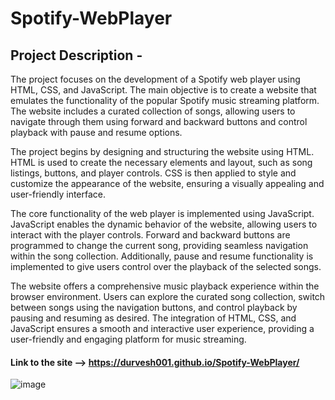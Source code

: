 # Spotify-WebPlayer
## Project Description - 
The project focuses on the development of a Spotify web player using HTML, CSS, and JavaScript. The main objective is to create a website that emulates the functionality of the popular Spotify music streaming platform. The website includes a curated collection of songs, allowing users to navigate through them using forward and backward buttons and control playback with pause and resume options.

The project begins by designing and structuring the website using HTML. HTML is used to create the necessary elements and layout, such as song listings, buttons, and player controls. CSS is then applied to style and customize the appearance of the website, ensuring a visually appealing and user-friendly interface.

The core functionality of the web player is implemented using JavaScript. JavaScript enables the dynamic behavior of the website, allowing users to interact with the player controls. Forward and backward buttons are programmed to change the current song, providing seamless navigation within the song collection. Additionally, pause and resume functionality is implemented to give users control over the playback of the selected songs.

The website offers a comprehensive music playback experience within the browser environment. Users can explore the curated song collection, switch between songs using the navigation buttons, and control playback by pausing and resuming as desired. The integration of HTML, CSS, and JavaScript ensures a smooth and interactive user experience, providing a user-friendly and engaging platform for music streaming.

#### Link to the site --> https://durvesh001.github.io/Spotify-WebPlayer/

![image](https://github.com/Durvesh001/Spotify-WebPlayer/assets/75305014/542edb2a-013e-4d1f-bd7d-31447bce3955)
